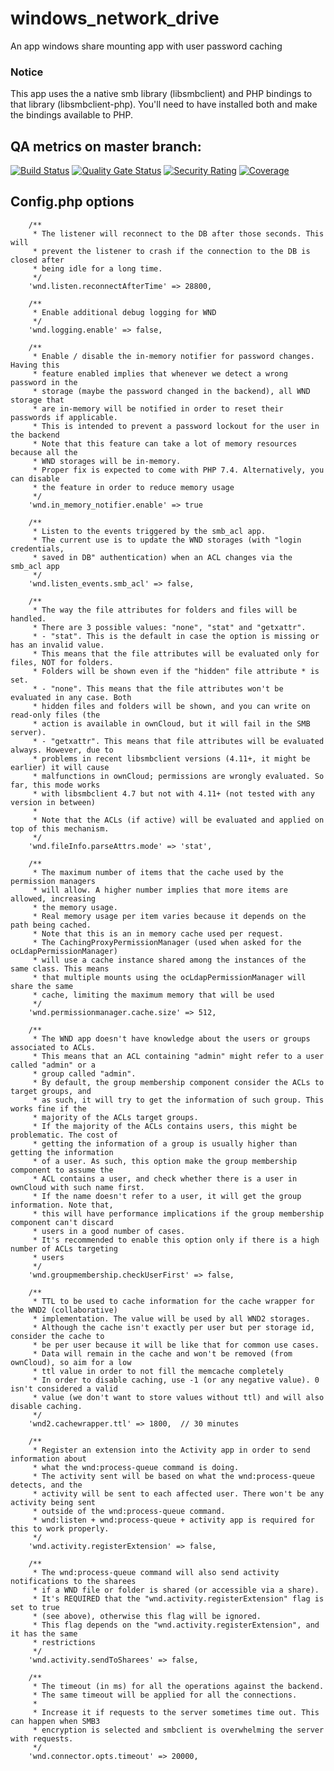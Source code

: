 windows_network_drive
=====================

An app windows share mounting app with user password caching

### Notice
This app uses the a native smb library (libsmbclient) and PHP bindings to that library (libsmbclient-php). You'll need to have installed both and make the bindings available to PHP.

## QA metrics on master branch:

[![Build Status](https://drone.owncloud.com/api/badges/owncloud/windows_network_drive/status.svg)](https://drone.owncloud.com/owncloud/windows_network_drive)
[![Quality Gate Status](https://sonarcloud.io/api/project_badges/measure?project=owncloud_windows_network_drive&metric=alert_status&token=209ba7740a4f62d94003c52cc7ff9ad4b8d090e5)](https://sonarcloud.io/dashboard?id=owncloud_windows_network_drive)
[![Security Rating](https://sonarcloud.io/api/project_badges/measure?project=owncloud_windows_network_drive&metric=security_rating&token=209ba7740a4f62d94003c52cc7ff9ad4b8d090e5)](https://sonarcloud.io/dashboard?id=owncloud_windows_network_drive)
[![Coverage](https://sonarcloud.io/api/project_badges/measure?project=owncloud_windows_network_drive&metric=coverage&token=209ba7740a4f62d94003c52cc7ff9ad4b8d090e5)](https://sonarcloud.io/dashboard?id=owncloud_windows_network_drive)
## Config.php options
```
    /**
     * The listener will reconnect to the DB after those seconds. This will
     * prevent the listener to crash if the connection to the DB is closed after
     * being idle for a long time.
     */
    'wnd.listen.reconnectAfterTime' => 28800,

    /**
     * Enable additional debug logging for WND
     */
    'wnd.logging.enable' => false,

    /**
     * Enable / disable the in-memory notifier for password changes. Having this
     * feature enabled implies that whenever we detect a wrong password in the
     * storage (maybe the password changed in the backend), all WND storage that
     * are in-memory will be notified in order to reset their passwords if applicable.
     * This is intended to prevent a password lockout for the user in the backend
     * Note that this feature can take a lot of memory resources because all the
     * WND storages will be in-memory.
     * Proper fix is expected to come with PHP 7.4. Alternatively, you can disable
     * the feature in order to reduce memory usage
     */
    'wnd.in_memory_notifier.enable' => true

    /**
     * Listen to the events triggered by the smb_acl app.
     * The current use is to update the WND storages (with "login credentials,
     * saved in DB" authentication) when an ACL changes via the smb_acl app
     */
    'wnd.listen_events.smb_acl' => false,

    /**
     * The way the file attributes for folders and files will be handled.
     * There are 3 possible values: "none", "stat" and "getxattr".
     * - "stat". This is the default in case the option is missing or has an invalid value.
     * This means that the file attributes will be evaluated only for files, NOT for folders.
     * Folders will be shown even if the "hidden" file attribute * is set.
     * - "none". This means that the file attributes won't be evaluated in any case. Both
     * hidden files and folders will be shown, and you can write on read-only files (the
     * action is available in ownCloud, but it will fail in the SMB server).
     * - "getxattr". This means that file attributes will be evaluated always. However, due to
     * problems in recent libsmbclient versions (4.11+, it might be earlier) it will cause
     * malfunctions in ownCloud; permissions are wrongly evaluated. So far, this mode works
     * with libsmbclient 4.7 but not with 4.11+ (not tested with any version in between)
     *
     * Note that the ACLs (if active) will be evaluated and applied on top of this mechanism.
     */
    'wnd.fileInfo.parseAttrs.mode' => 'stat',

    /**
     * The maximum number of items that the cache used by the permission managers
     * will allow. A higher number implies that more items are allowed, increasing
     * the memory usage.
     * Real memory usage per item varies because it depends on the path being cached.
     * Note that this is an in memory cache used per request.
     * The CachingProxyPermissionManager (used when asked for the ocLdapPermissionManager)
     * will use a cache instance shared among the instances of the same class. This means
     * that multiple mounts using the ocLdapPermissionManager will share the same
     * cache, limiting the maximum memory that will be used
     */
    'wnd.permissionmanager.cache.size' => 512,

    /**
     * The WND app doesn't have knowledge about the users or groups associated to ACLs.
     * This means that an ACL containing "admin" might refer to a user called "admin" or a
     * group called "admin".
     * By default, the group membership component consider the ACLs to target groups, and
     * as such, it will try to get the information of such group. This works fine if the
     * majority of the ACLs target groups.
     * If the majority of the ACLs contains users, this might be problematic. The cost of
     * getting the information of a group is usually higher than getting the information
     * of a user. As such, this option make the group membership component to assume the
     * ACL contains a user, and check whether there is a user in ownCloud with such name first.
     * If the name doesn't refer to a user, it will get the group information. Note that,
     * this will have performance implications if the group membership component can't discard
     * users in a good number of cases.
     * It's recommended to enable this option only if there is a high number of ACLs targeting
     * users
     */
    'wnd.groupmembership.checkUserFirst' => false,

    /**
     * TTL to be used to cache information for the cache wrapper for the WND2 (collaborative)
     * implementation. The value will be used by all WND2 storages.
     * Although the cache isn't exactly per user but per storage id, consider the cache to
     * be per user because it will be like that for common use cases.
     * Data will remain in the cache and won't be removed (from ownCloud), so aim for a low
     * ttl value in order to not fill the memcache completely
     * In order to disable caching, use -1 (or any negative value). 0 isn't considered a valid
     * value (we don't want to store values without ttl) and will also disable caching.
     */
    'wnd2.cachewrapper.ttl' => 1800,  // 30 minutes

    /**
     * Register an extension into the Activity app in order to send information about
     * what the wnd:process-queue command is doing.
     * The activity sent will be based on what the wnd:process-queue detects, and the
     * activity will be sent to each affected user. There won't be any activity being sent
     * outside of the wnd:process-queue command.
     * wnd:listen + wnd:process-queue + activity app is required for this to work properly.
     */
    'wnd.activity.registerExtension' => false,

    /**
     * The wnd:process-queue command will also send activity notifications to the sharees
     * if a WND file or folder is shared (or accessible via a share).
     * It's REQUIRED that the "wnd.activity.registerExtension" flag is set to true
     * (see above), otherwise this flag will be ignored.
     * This flag depends on the "wnd.activity.registerExtension", and it has the same
     * restrictions
     */
    'wnd.activity.sendToSharees' => false,

    /**
     * The timeout (in ms) for all the operations against the backend.
     * The same timeout will be applied for all the connections.
     * 
     * Increase it if requests to the server sometimes time out. This can happen when SMB3 
     * encryption is selected and smbclient is overwhelming the server with requests.
     */
    'wnd.connector.opts.timeout' => 20000,
```
